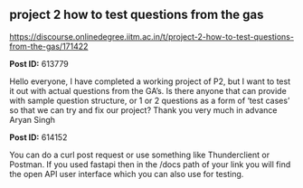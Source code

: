 ## project 2 how to test questions from the gas
https://discourse.onlinedegree.iitm.ac.in/t/project-2-how-to-test-questions-from-the-gas/171422


**Post ID:** 613779

Hello everyone,
I have completed a working project of P2, but I want to test it out with actual questions from the GA’s. Is there anyone that can provide with sample question structure, or 1 or 2 questions as a form of ‘test cases’ so that we can try and fix our project?
Thank you very much in advance
Aryan Singh

**Post ID:** 614152

You can do a curl post request or use something like Thunderclient or Postman. If you used fastapi then in the /docs path of your link you will find the open API user interface which you can also use for testing.
